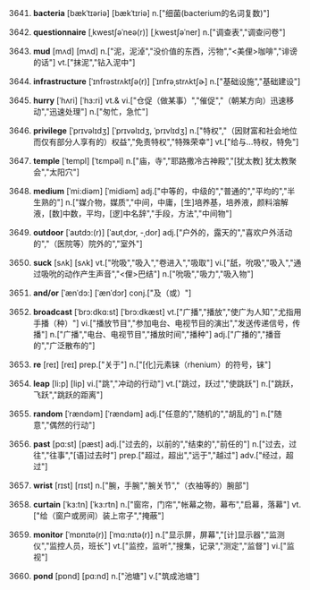 3641. **bacteria**
[bækˈtɪəriə]  [bækˈtɪriə]
n.["细菌(bacterium的名词复数)"]  

3642. **questionnaire**
[ˌkwestʃəˈneə(r)]  [ˌkwestʃəˈner]
n.["调查表","调查问卷"]  

3643. **mud**
[mʌd]  [mʌd]
n.["泥，泥淖","没价值的东西，污物","<美俚>咖啡","诽谤的话"]  vt.["抹泥","钻入泥中"]  

3644. **infrastructure**
[ˈɪnfrəstrʌktʃə(r)]  [ˈɪnfrəˌstrʌktʃɚ]
n.["基础设施","基础建设"]  

3645. **hurry**
[ˈhʌri]  [ˈhɜ:ri]
vt.& vi.["仓促（做某事）","催促","（朝某方向）迅速移动","迅速处理"]  n.["匆忙，急忙"]  

3646. **privilege**
[ˈprɪvəlɪdʒ]  [ˈprɪvəlɪdʒ, ˈprɪvlɪdʒ]
n.["特权","（因财富和社会地位而仅有部分人享有的）权益","免责特权","特殊荣幸"]  vt.["给与…特权，特免"]  

3647. **temple**
[ˈtempl]  [ˈtɛmpəl]
n.["庙，寺","耶路撒冷古神殿","[犹太教] 犹太教聚会","太阳穴"]  

3648. **medium**
[ˈmi:diəm]  [ˈmidiəm]
adj.["中等的，中级的","普通的","平均的","半生熟的"]  n.["媒介物，媒质","中间，中庸，[生]培养基，培养液，颜料溶解液，[数]中数，平均，[逻]中名辞","手段，方法","中间物"]  

3649. **outdoor**
[ˈaʊtdɔ:(r)]  [ˈaʊtˌdɔr, -ˌdor]
adj.["户外的，露天的","喜欢户外活动的","（医院等）院外的","室外"]  

3650. **suck**
[sʌk]  [sʌk]
vt.["吮吸","吸入","卷进入","吸取"]  vi.["舐，吮吸","吸入","通过吸吮的动作产生声音","<俚>巴结"]  n.["吮吸","吸力","吸入物"]  

3651. **and/or**
[ˈænˈdɔ:]  [ˈænˈdɔr]
conj.["及（或）"]  

3652. **broadcast**
[ˈbrɔ:dkɑ:st]  [ˈbrɔ:dkæst]
vt.["广播","播放","使广为人知","尤指用手播（种）"]  vi.["播放节目","参加电台、电视节目的演出","发送传递信号，传播"]  n.["广播","电台、电视节目","播放时间","播种"]  adj.["广播的","播音的","广泛散布的"]  

3653. **re**
[reɪ]  [reɪ]
prep.["关于"]  n.["[化]元素铼（rhenium）的符号，铼"]  

3654. **leap**
[li:p]  [lip]
vi.["跳","冲动的行动"]  vt.["跳过，跃过","使跳跃"]  n.["跳跃，飞跃","跳跃的距离"]  

3655. **random**
[ˈrændəm]  [ˈrændəm]
adj.["任意的","随机的","胡乱的"]  n.["随意","偶然的行动"]  

3656. **past**
[pɑ:st]  [pæst]
adj.["过去的，以前的","结束的","前任的"]  n.["过去，过往","往事","[语]过去时"]  prep.["超过，超出","远于","越过"]  adv.["经过，超过"]  

3657. **wrist**
[rɪst]  [rɪst]
n.["腕，手腕","腕关节","（衣袖等的）腕部"]  

3658. **curtain**
[ˈkɜ:tn]  [ˈkɜ:rtn]
n.["窗帘，门帘","帐幕之物，幕布","启幕，落幕"]  vt.["给（窗户或房间）装上帘子","掩蔽"]  

3659. **monitor**
[ˈmɒnɪtə(r)]  [ˈmɑ:nɪtə(r)]
n.["显示屏，屏幕","[计]显示器","监测仪","监控人员，班长"]  vt.["监控，监听","搜集，记录","测定","监督"]  vi.["监视"]  

3660. **pond**
[pɒnd]  [pɑ:nd]
n.["池塘"]  v.["筑成池塘"]  


